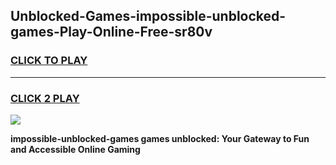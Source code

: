 
## Unblocked-Games-impossible-unblocked-games-Play-Online-Free-sr80v
<h3>
<a href="https://premium76.site?title=impossible-unblocked-games&ref=26A">CLICK TO PLAY</a></h3>
<hr>

<h3>
<a href="https://premium76.site?title=impossible-unblocked-games&ref=26A">CLICK 2 PLAY</a>
  
</h3>

<a href="https://premium76.site?title=impossible-unblocked-games&ref=26A"><img src="https://clearcache.store/games.png"></a>


**impossible-unblocked-games games unblocked: Your Gateway to Fun and Accessible Online Gaming**
